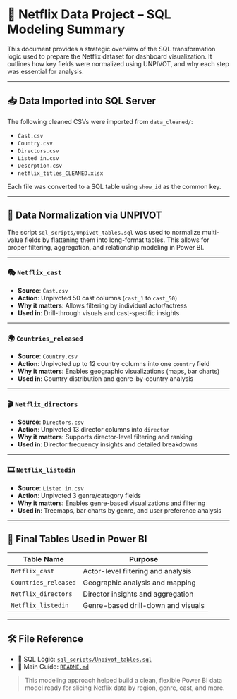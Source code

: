 # 🧾 Netflix Data Project – SQL Modeling Summary

This document provides a strategic overview of the SQL transformation logic used to prepare the Netflix dataset for dashboard visualization. It outlines how key fields were normalized using UNPIVOT, and why each step was essential for analysis.

---

## 📥 Data Imported into SQL Server

The following cleaned CSVs were imported from `data_cleaned/`:

- `Cast.csv`
- `Country.csv`
- `Directors.csv`
- `Listed in.csv`
- `Descrption.csv`
- `netflix_titles_CLEANED.xlsx`

Each file was converted to a SQL table using `show_id` as the common key.

---

## 🔄 Data Normalization via UNPIVOT

The script `sql_scripts/Unpivot_tables.sql` was used to normalize multi-value fields by flattening them into long-format tables. This allows for proper filtering, aggregation, and relationship modeling in Power BI.

---

### 🎭 `Netflix_cast`
- **Source**: `Cast.csv`
- **Action**: Unpivoted 50 cast columns (`cast_1` to `cast_50`)
- **Why it matters**: Allows filtering by individual actor/actress
- **Used in**: Drill-through visuals and cast-specific insights

---

### 🌍 `Countries_released`
- **Source**: `Country.csv`
- **Action**: Unpivoted up to 12 country columns into one `country` field
- **Why it matters**: Enables geographic visualizations (maps, bar charts)
- **Used in**: Country distribution and genre-by-country analysis

---

### 🎬 `Netflix_directors`
- **Source**: `Directors.csv`
- **Action**: Unpivoted 13 director columns into `director`
- **Why it matters**: Supports director-level filtering and ranking
- **Used in**: Director frequency insights and detailed breakdowns

---

### 🎞️ `Netflix_listedin`
- **Source**: `Listed in.csv`
- **Action**: Unpivoted 3 genre/category fields
- **Why it matters**: Enables genre-based visualizations and filtering
- **Used in**: Treemaps, bar charts by genre, and user preference analysis

---

## 📌 Final Tables Used in Power BI

| Table Name            | Purpose                              |
|-----------------------|--------------------------------------|
| `Netflix_cast`        | Actor-level filtering and analysis   |
| `Countries_released`  | Geographic analysis and mapping      |
| `Netflix_directors`   | Director insights and aggregation    |
| `Netflix_listedin`    | Genre-based drill-down and visuals   |

---

## 🛠 File Reference

- 📄 SQL Logic: [`sql_scripts/Unpivot_tables.sql`](../sql_scripts/Unpivot_tables.sql)
- 📘 Main Guide: [`README.md`](../README.md)

> This modeling approach helped build a clean, flexible Power BI data model ready for slicing Netflix data by region, genre, cast, and more.
